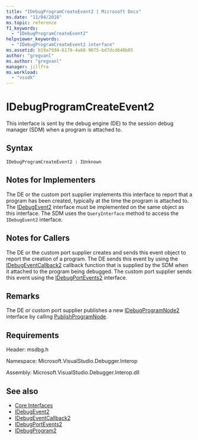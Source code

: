 ```yaml
---
title: "IDebugProgramCreateEvent2 | Microsoft Docs"
ms.date: "11/04/2016"
ms.topic: reference
f1_keywords:
  - "IDebugProgramCreateEvent2"
helpviewer_keywords:
  - "IDebugProgramCreateEvent2 interface"
ms.assetid: b19a7934-6179-4a68-9075-bd7dcd640b05
author: "gregvanl"
ms.author: "gregvanl"
manager: jillfra
ms.workload:
  - "vssdk"
---
```

# IDebugProgramCreateEvent2
This interface is sent by the debug engine (DE) to the session debug manager (SDM) when a program is attached to.

## Syntax

```
IDebugProgramCreateEvent2 : IUnknown
```

## Notes for Implementers
 The DE or the custom port supplier implements this interface to report that a program has been created, typically at the time the program is attached to. The [IDebugEvent2](../../../extensibility/debugger/reference/idebugevent2.md) interface must be implemented on the same object as this interface. The SDM uses the `QueryInterface` method to access the `IDebugEvent2` interface.

## Notes for Callers
 The DE or the custom port supplier creates and sends this event object to report the creation of a program. The DE sends this event by using the [IDebugEventCallback2](../../../extensibility/debugger/reference/idebugeventcallback2.md) callback function that is supplied by the SDM when it attached to the program being debugged. The custom port supplier sends this event using the [IDebugPortEvents2](../../../extensibility/debugger/reference/idebugportevents2.md) interface.

## Remarks
 The DE or custom port supplier publishes a new [IDebugProgramNode2](../../../extensibility/debugger/reference/idebugprogramnode2.md) interface by calling [PublishProgramNode](../../../extensibility/debugger/reference/idebugprogrampublisher2-publishprogramnode.md).

## Requirements
 Header: msdbg.h

 Namespace: Microsoft.VisualStudio.Debugger.Interop

 Assembly: Microsoft.VisualStudio.Debugger.Interop.dll

## See also
- [Core Interfaces](../../../extensibility/debugger/reference/core-interfaces.md)
- [IDebugEvent2](../../../extensibility/debugger/reference/idebugevent2.md)
- [IDebugEventCallback2](../../../extensibility/debugger/reference/idebugeventcallback2.md)
- [IDebugPortEvents2](../../../extensibility/debugger/reference/idebugportevents2.md)
- [IDebugProgram2](../../../extensibility/debugger/reference/idebugprogram2.md)
